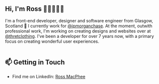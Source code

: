 ## Hi, I'm Ross 👋🏻👨🏻‍💻

I'm a front-end developer, designer and software engineer from Glasgow, Scotland 🏴󠁧󠁢󠁳󠁣󠁴󠁿 I currently work for [@jpmorganchase](https://github.com/jpmorganchase). At the moment, outwith professional work, I'm working on creating designs and websites over at [@thretclothing](https://github.com/thretclothing). I've been a developer for over 7 years now, with a primary focus on creating wonderful user experiences.
<br/>
<br/>
## 📫 Getting in Touch
- Find me on LinkedIn: [Ross MacPhee](https://www.linkedin.com/in/ross-macphee/)
